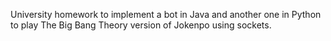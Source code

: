 University homework to implement a bot in Java and another one in Python to play The Big Bang Theory version of Jokenpo using sockets.
